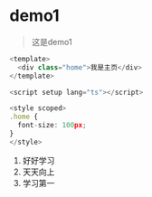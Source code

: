 # demo1

> 这是demo1

```ts
<template>
  <div class="home">我是主页</div>
</template>

<script setup lang="ts"></script>

<style scoped>
.home {
  font-size: 100px;
}
</style>
```

1. 好好学习
2. 天天向上
3. 学习第一

